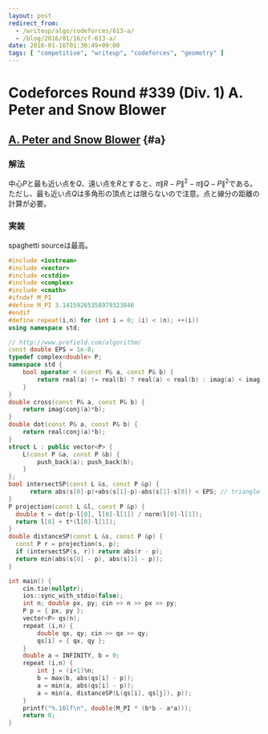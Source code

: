 ```yaml
---
layout: post
redirect_from:
  - /writeup/algo/codeforces/613-a/
  - /blog/2016/01/16/cf-613-a/
date: 2016-01-16T01:30:49+09:00
tags: [ "competitive", "writeup", "codeforces", "geometry" ]
---
```


# Codeforces Round #339 (Div. 1) A. Peter and Snow Blower

## [A. Peter and Snow Blower](http://codeforces.com/contest/613/problem/A) {#a}

### 解法

中心$P$と最も近い点を$Q$、遠い点を$R$とすると、$\pi \|R - P\|^2 - \pi \|Q - P\|^2$である。ただし、最も近い点$Q$は多角形の頂点とは限らないので注意。点と線分の距離の計算が必要。

### 実装

spaghetti sourceは最高。

``` c++
#include <iostream>
#include <vector>
#include <cstdio>
#include <complex>
#include <cmath>
#ifndef M_PI
#define M_PI 3.14159265358979323846
#endif
#define repeat(i,n) for (int i = 0; (i) < (n); ++(i))
using namespace std;

// http://www.prefield.com/algorithm/
const double EPS = 1e-8;
typedef complex<double> P;
namespace std {
    bool operator < (const P& a, const P& b) {
        return real(a) != real(b) ? real(a) < real(b) : imag(a) < imag(b);
    }
}
double cross(const P& a, const P& b) {
    return imag(conj(a)*b);
}
double dot(const P& a, const P& b) {
    return real(conj(a)*b);
}
struct L : public vector<P> {
    L(const P &a, const P &b) {
        push_back(a); push_back(b);
    }
};
bool intersectSP(const L &s, const P &p) {
      return abs(s[0]-p)+abs(s[1]-p)-abs(s[1]-s[0]) < EPS; // triangle inequality
}
P projection(const L &l, const P &p) {
  double t = dot(p-l[0], l[0]-l[1]) / norm(l[0]-l[1]);
  return l[0] + t*(l[0]-l[1]);
}
double distanceSP(const L &s, const P &p) {
  const P r = projection(s, p);
  if (intersectSP(s, r)) return abs(r - p);
  return min(abs(s[0] - p), abs(s[1] - p));
}

int main() {
    cin.tie(nullptr);
    ios::sync_with_stdio(false);
    int n; double px, py; cin >> n >> px >> py;
    P p = { px, py };
    vector<P> qs(n);
    repeat (i,n) {
        double qx, qy; cin >> qx >> qy;
        qs[i] = { qx, qy };
    }
    double a = INFINITY, b = 0;
    repeat (i,n) {
        int j = (i+1)%n;
        b = max(b, abs(qs[i] - p));
        a = min(a, abs(qs[i] - p));
        a = min(a, distanceSP(L(qs[i], qs[j]), p));
    }
    printf("%.16lf\n", double(M_PI * (b*b - a*a)));
    return 0;
}
```
